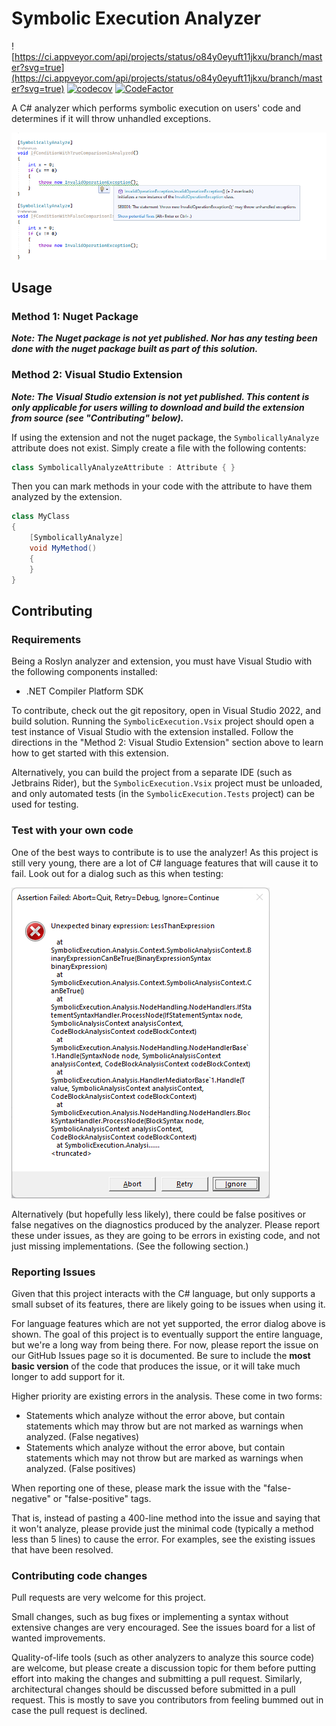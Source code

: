 # Symbolic Execution Analyzer

![https://ci.appveyor.com/api/projects/status/o84y0eyuft11jkxu/branch/master?svg=true](https://ci.appveyor.com/api/projects/status/o84y0eyuft11jkxu/branch/master?svg=true) [![codecov](https://codecov.io/gh/twtduck/symbolicexecution/branch/master/graph/badge.svg?token=79TJNF06KB)](https://codecov.io/gh/twtduck/symbolicexecution) [![CodeFactor](https://www.codefactor.io/repository/github/twtduck/symbolicexecution/badge)](https://www.codefactor.io/repository/github/twtduck/symbolicexecution)

A C# analyzer which performs symbolic execution on users' code and determines if it will throw unhandled exceptions. 

![Screenshot](screenshot.png)

## Usage

### Method 1: Nuget Package

**_Note: The Nuget package is not yet published. Nor has any testing been done with the nuget package built as part of this solution._**

### Method 2: Visual Studio Extension

**_Note: The Visual Studio extension is not yet published. This content is only applicable for users willing to download and build the extension from source (see "Contributing" below)._**

If using the extension and not the nuget package, the `SymbolicallyAnalyze` attribute does not exist. Simply create a file with the following contents:

```csharp
class SymbolicallyAnalyzeAttribute : Attribute { }
```

Then you can mark methods in your code with the attribute to have them analyzed by the extension. 

```csharp
class MyClass
{
	[SymbolicallyAnalyze]
	void MyMethod()
	{
	}
}
```

## Contributing

### Requirements

Being a Roslyn analyzer and extension, you must have Visual Studio with the following components installed:

- .NET Compiler Platform SDK

To contribute, check out the git repository, open in Visual Studio 2022, and build solution. Running the `SymbolicExecution.Vsix` project should open a test instance of Visual Studio with the extension installed. Follow the directions in the "Method 2: Visual Studio Extension" section above to learn how to get started with this extension.

Alternatively, you can build the project from a separate IDE (such as Jetbrains Rider), but the `SymbolicExecution.Vsix` project must be unloaded, and only automated tests (in the `SymbolicExecution.Tests` project) can be used for testing. 

### Test with your own code

One of the best ways to contribute is to use the analyzer! As this project is still very young, there are a lot of C# language features that will cause it to fail. Look out for a dialog such as this when testing:

![Unsupported syntax dialog](unsupported-syntax-dialog.png)

Alternatively (but hopefully less likely), there could be false positives or false negatives on the diagnostics produced by the analyzer. Please report these under issues, as they are going to be errors in existing code, and not just missing implementations. (See the following section.)

### Reporting Issues

Given that this project interacts with the C# language, but only supports a small subset of its features, there are likely going to be issues when using it. 

For language features which are not yet supported, the error dialog above is shown. The goal of this project is to eventually support the entire language, but we're a long way from being there. For now, please report the issue on our GitHub Issues page so it is documented. Be sure to include the **most basic version** of the code that produces the issue, or it will take much longer to add support for it.

Higher priority are existing errors in the analysis. These come in two forms:

- Statements which analyze without the error above, but contain statements which may throw but are not marked as warnings when analyzed. (False negatives)
- Statements which analyze without the error above, but contain statements which may not throw but are marked as warnings when analyzed. (False positives)

When reporting one of these, please mark the issue with the "false-negative" or "false-positive" tags.

That is, instead of pasting a 400-line method into the issue and saying that it won't analyze, please provide just the minimal code (typically a method less than 5 lines) to cause the error. For examples, see the existing issues that have been resolved. 

### Contributing code changes

Pull requests are very welcome for this project. 

Small changes, such as bug fixes or implementing a syntax without extensive changes are very encouraged. See the issues board for a list of wanted improvements. 

Quality-of-life tools (such as other analyzers to analyze this source code) are welcome, but please create a discussion topic for them before putting effort into making the changes and submitting a pull request. Similarly, architectural changes should be discussed before submitted in a pull request. This is mostly to save you contributors from feeling bummed out in case the pull request is declined. 
